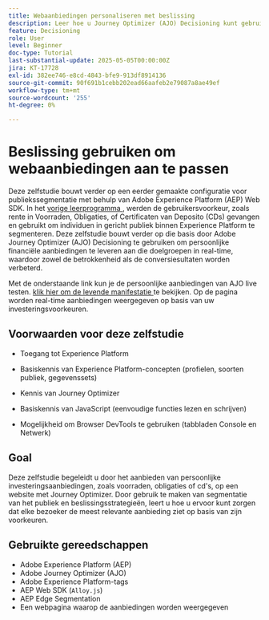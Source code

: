 ```yaml
---
title: Webaanbiedingen personaliseren met beslissing
description: Leer hoe u Journey Optimizer (AJO) Decisioning kunt gebruiken om persoonlijke aanbiedingen op een webpagina te leveren door gebruik te maken van de segmentering van het publiek die is ingebouwd in Experience Platform (AEP).
feature: Decisioning
role: User
level: Beginner
doc-type: Tutorial
last-substantial-update: 2025-05-05T00:00:00Z
jira: KT-17728
exl-id: 382ee746-e8cd-4843-bfe9-913df8914136
source-git-commit: 90f691b1cebb202ead66aafeb2e79087a8ae49ef
workflow-type: tm+mt
source-wordcount: '255'
ht-degree: 0%

---
```


# Beslissing gebruiken om webaanbiedingen aan te passen

Deze zelfstudie bouwt verder op een eerder gemaakte configuratie voor publiekssegmentatie met behulp van Adobe Experience Platform (AEP) Web SDK. In het [ vorige leerprogramma ](https://experienceleague.adobe.com/nl/docs/journey-optimizer-learn/create-audiences-using-web-sdk/introduction), werden de gebruikersvoorkeur, zoals rente in Voorraden, Obligaties, of Certificaten van Deposito (CDs) gevangen en gebruikt om individuen in gericht publiek binnen Experience Platform te segmenteren. Deze zelfstudie bouwt verder op die basis door Adobe Journey Optimizer (AJO) Decisioning te gebruiken om persoonlijke financiële aanbiedingen te leveren aan die doelgroepen in real-time, waardoor zowel de betrokkenheid als de conversiesultaten worden verbeterd.

Met de onderstaande link kun je de persoonlijke aanbiedingen van AJO live testen.
[ klik hier om de levende manifestatie ](https://gbedekar489.github.io/finwise/welcome.html) te bekijken. Op de pagina worden real-time aanbiedingen weergegeven op basis van uw investeringsvoorkeuren.

## Voorwaarden voor deze zelfstudie

* Toegang tot Experience Platform

* Basiskennis van Experience Platform-concepten (profielen, soorten publiek, gegevenssets)

* Kennis van Journey Optimizer

* Basiskennis van JavaScript (eenvoudige functies lezen en schrijven)

* Mogelijkheid om Browser DevTools te gebruiken (tabbladen Console en Netwerk)


## Goal

Deze zelfstudie begeleidt u door het aanbieden van persoonlijke investeringsaanbiedingen, zoals voorraden, obligaties of cd&#39;s, op een website met Journey Optimizer. Door gebruik te maken van segmentatie van het publiek en beslissingsstrategieën, leert u hoe u ervoor kunt zorgen dat elke bezoeker de meest relevante aanbieding ziet op basis van zijn voorkeuren.

## Gebruikte gereedschappen

* Adobe Experience Platform (AEP)
* Adobe Journey Optimizer (AJO)
* Adobe Experience Platform-tags
* AEP Web SDK (`Alloy.js`)
* AEP Edge Segmentation
* Een webpagina waarop de aanbiedingen worden weergegeven
